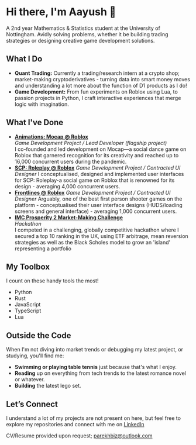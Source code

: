 # Hi there, I'm Aayush 👋

A 2nd year Mathematics & Statistics student at the University of Nottingham.
Avidly solving problems, whether it be building trading strategies or designing creative game development solutions.

## What I Do

- **Quant Trading:** Currently a trading/research intern at a crypto shop; market-making cryptoderivatives - turning data into smart money moves and understanding a lot more about the function of D1 products as I do!
- **Game Development:** From fun experiments on Roblox using Lua, to passion projects in Python, I craft interactive experiences that merge logic with imagination.

## What I've Done

- **[Animations: Mocap @ Roblox](https://www.roblox.com/groups/4872031/Animations-Mocap##!/about)**  
  *Game Development Project / Lead Developer (flagship project)*  
  I co-founded and led development on Mocap—a social dance game on Roblox that garnered recognition for its creativity and reached up to 16,000 concurrent users during the pandemic.
- **[SCP: Roleplay @ Roblox](https://www.roblox.com/games/5041144419/SCP-Roleplay)**
  *Game Development Project / Contracted UI Designer*
  I conceptualised, designed and implemented user interfaces for SCP: Roleplay-a social game on Roblox that is renowned for its design - averaging 4,000 concurrent users.
- **[Frontlines @ Roblox](https://www.roblox.com/games/5938036553/FRONTLINES)**
  *Game Development Project / Contracted UI Designer*
  Arguably, one of the best first person shooter games on the platform - conceptualised their user interface designs (HUDS/loading screens and general interface) - averaging 1,000 concurrent users.
- **[IMC Prosperity 2 Market-Making Challenge](https://github.com/yushi502/imc-prosperity-2024)**  
  *Hackathon*  
  I competed in a challenging, globally competitive hackathon where I secured a top 10 ranking in the UK, using ETF arbitrage, mean reversion strategies as well as the Black Scholes model to grow an 'island' representing a portfolio






## My Toolbox
I count on these handy tools the most!

- Python 
- Rust
- JavaScript
- TypeScript
- Lua


## Outside the Code

When I'm not diving into market trends or debugging my latest project, or studying, you'll find me:
- **Swimming or playing table tennis** just because that's what I enjoy.
- **Reading** up on everything from tech trends to the latest romance novel or whatever.
- **Building** the latest lego set.

## Let’s Connect

I understand a lot of my projects are not present on here, but feel free to explore my repositories and connect with me on [LinkedIn](https://linkedin.com/in/parekhaayush)

CV/Resume provided upon request; parekhbiz@outlook.com
 